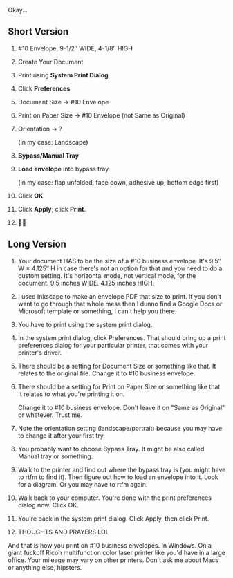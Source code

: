 Okay...

## Short Version

1.  #10 Envelope, 9-1/2&Prime; WIDE, 4-1/8&Prime; HIGH

2.  Create Your Document

3.  Print using **System Print Dialog**

4.  Click **Preferences**

5.  Document Size -> #10 Envelope

6.  Print on Paper Size -> #10 Envelope (not Same as Original)

7.  Orientation -> ?

    (in my case: Landscape)

8.  **Bypass/Manual Tray**

9.  **Load envelope** into bypass tray.

    (in my case: flap unfolded, face down, adhesive up, bottom edge first)

10. Click **OK**.

11. Click **Apply**; click **Print**.

12. 🤔🙏

## Long Version

1.  Your document HAS to be the size of a #10 business envelope. It's
    9.5″ W × 4.125″ H in case there's not an option for that and you
    need to do a custom setting. It's horizontal mode, not vertical
    mode, for the document. 9.5 inches WIDE. 4.125 inches HIGH.

2.  I used Inkscape to make an envelope PDF that size to print. If you
    don't want to go through that whole mess then I dunno find a
    Google Docs or Microsoft template or something, I can't help you
    there.

3.  You have to print using the system print dialog.

4.  In the system print dialog, click Preferences. That should bring
    up a print preferences dialog for your particular printer, that
    comes with your printer's driver.

5.  There should be a setting for Document Size or something like
    that. It relates to the original file. Change it to #10 business
    envelope.

6.  There should be a setting for Print on Paper Size or something
    like that. It relates to what you're printing it on.

    Change it to #10 business envelope.  Don't leave it on "Same as
    Original" or whatever.  Trust me.

7.  Note the orientation setting (landscape/portrait) because you may
    have to change it after your first try.

8.  You probably want to choose Bypass Tray. It might be also called
    Manual tray or something.

9.  Walk to the printer and find out where the bypass tray is (you
    might have to rtfm to find it). Then figure out how to load an
    envelope into it. Look for a diagram. Or you may have to rtfm
    again.

10. Walk back to your computer. You're done with the print preferences
    dialog now. Click OK.

11. You're back in the system print dialog. Click Apply, then click
    Print.

12. THOUGHTS AND PRAYERS LOL

And that is how you print on #10 business envelopes. In Windows. On a
giant fuckoff Ricoh multifunction color laser printer like you'd have
in a large office. Your mileage may vary on other printers. Don't ask
me about Macs or anything else, hipsters.
